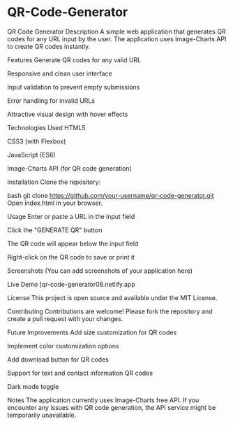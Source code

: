 # QR-Code-Generator
QR Code Generator
Description
A simple web application that generates QR codes for any URL input by the user. The application uses Image-Charts API to create QR codes instantly.

Features
Generate QR codes for any valid URL

Responsive and clean user interface

Input validation to prevent empty submissions

Error handling for invalid URLs

Attractive visual design with hover effects

Technologies Used
HTML5

CSS3 (with Flexbox)

JavaScript (ES6)

Image-Charts API (for QR code generation)

Installation
Clone the repository:

bash
git clone https://github.com/your-username/qr-code-generator.git
Open index.html in your browser.

Usage
Enter or paste a URL in the input field

Click the "GENERATE QR" button

The QR code will appear below the input field

Right-click on the QR code to save or print it

Screenshots
(You can add screenshots of your application here)

Live Demo
[qr-code-generator08.netlify.app

License
This project is open source and available under the MIT License.

Contributing
Contributions are welcome! Please fork the repository and create a pull request with your changes.

Future Improvements
Add size customization for QR codes

Implement color customization options

Add download button for QR codes

Support for text and contact information QR codes

Dark mode toggle

Notes
The application currently uses Image-Charts free API. If you encounter any issues with QR code generation, the API service might be temporarily unavailable.
